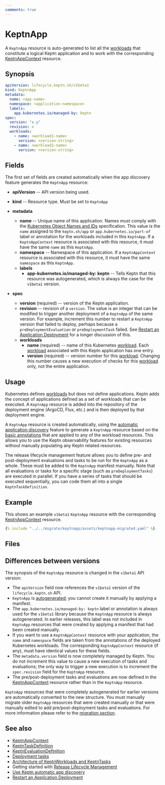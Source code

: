 ```yaml
---
comments: true
---
```


# KeptnApp

A `KeptnApp` resource is auto-generated to list all the
[workloads](https://kubernetes.io/docs/concepts/workloads/)
that constitute a logical Keptn application
and to work with the corresponding
[KeptnAppContext](appcontext.md) resource.

## Synopsis

```yaml
apiVersion: lifecycle.keptn.sh/v1beta1
kind: KeptnApp
metadata:
  name: <app-name>
  namespace: <application-namespace>
  labels:
    app.kubernetes.io/managed-by: keptn
spec:
  version: "x.y"
  revision: x
  workloads:
    - name: <workload1-name>
      version: <version-string>
    - name: <workload2-name>
      version: <version-string>
```

## Fields

The first set of fields are created automatically
when the app discovery feature generates the `KeptnApp` resource:

- **apiVersion** -- API version being used.
- **kind** -- Resource type.
  Must be set to `KeptnApp`

- **metadata**
    - **name** -- Unique name of this application.
      Names must comply with the
      [Kubernetes Object Names and IDs](https://kubernetes.io/docs/concepts/overview/working-with-objects/names/#dns-subdomain-names)
      specification.
      This value is the `name` assigned to the `keptn.sh/app` or `app.kubernetes.io/part-of`
      label or annotation for the workloads included in this `KeptnApp`.
      If a `KeptnAppContext` resource is associated with this resource, it must have the same `name` as this `KeptnApp`.
    - **namespace** -- Namespace of this application.
      If a `KeptnAppContext` resource is associated with this resource,
      it must have the same `namespace` as this `KeptnApp`.
    - **labels**
        - **app-kubernetes.io/managed-by: keptn** --
          Tells Keptn that this resource was autogenerated, which is always the case for the `v1beta1` version.
- **spec**
    - **version** (required) -- version of the Keptn application.
    - **revision** -- revision of a `version`.
      The value is an integer that can be modified to trigger another deployment of a `KeptnApp` of the same version.
      For example, increment this number to restart a `KeptnApp` version that failed to deploy, perhaps because a
      `preDeploymentEvaluation` or `preDeploymentTask` failed.
      See
      [Restart an Application Deployment](../../guides/restart-application-deployment.md)
      for a longer discussion of this.
    - **workloads**
        - **name** (required) -- name of this Kubernetes
          [workload](https://kubernetes.io/docs/concepts/workloads/).
          Each [workload](https://kubernetes.io/docs/concepts/workloads/)
          associated with this Keptn application has one entry.
        - **version** (required) -- version number for this
          [workload](https://kubernetes.io/docs/concepts/workloads/).
          Changing this number causes a new execution of checks for this
          [workload](https://kubernetes.io/docs/concepts/workloads/) only, not the entire application.

## Usage

Kubernetes defines [workloads](https://kubernetes.io/docs/concepts/workloads/) but does not define applications.
Keptn adds the concept of applications defined as a set of workloads that can be executed.
A `KeptnApp` resource is added into the repository of the deployment engine (ArgoCD, Flux, etc.)
and is then deployed by that deployment engine.

A `KeptnApp` resource is created automatically, using the
[automatic application discovery](../../guides/auto-app-discovery.md)
feature to generate a `KeptnApp` resource based on the
[basic annotations](../../guides/integrate.md#basic-annotations) that are applied to any of the workload resources.
This allows you to use the Keptn observability features for existing resources
without manually populating any Keptn related resources.

The release lifecycle management feature allows you to define pre- and post-deployment
evaluations and tasks to be run for the `KeptnApp` as a whole.
These must be added to the `KeptnApp` manifest manually.
Note that all evaluations or tasks for a specific stage (such as `preDeploymentTasks`) are executed in parallel.
If you have a series of tasks that should be executed sequentially,
you can code them all into a single `KeptnTaskDefinition`.

## Example

This shows an example `v1beta1` `KeptnApp` resource with the corresponding [KeptnAppContext](appcontext.md) resource.

```yaml
{% include "../../migrate/keptnapp/assets/keptnapp-migrated.yaml" %}
```

## Files

## Differences between versions

The synopsis of the `KeptnApp` resource is changed in the `v1beta1` API version:

- The `apiVersion` field now references the `v1beta1` version of the `lifecycle.keptn.sh` API.
- `KeptnApp` is [autogenerated](../../guides/auto-app-discovery.md);
  you cannot create it manually by applying a manifest.
- The `app.kubernetes.io/managed-by: keptn` label or annotation is always used for the `v1beta1` library
  because the `KeptnApp` resource is always autogenerated.
  In earlier releases, this label was not included in `KeptnApp` resources that were created by applying a manifest
  that had been created manually.
- If you want to use a `KeptnAppContext` resource with your application, the `name` and `namespace` fields
  are taken from the annotations of the deployed Kubernetes workloads.
  The corresponding `KeptnAppContext` resource (if any), must have identical values for these fields.
- The `metadata.version` field is now completely managed by Keptn.
  You do not increment this value to cause a new execution of tasks and evaluations;
  the only way to trigger a new execution is to increment the `spec.revision` field for the `KeptnApp` resource.
- The pre/post-deployment tasks and evaluations are now defined in the [KeptnAppContext](appcontext.md)
  resource rather than in the `KeptnApp` resource.

`KeptnApp` resources that were completely autogenerated
for earlier versions are automatically converted to the new structure.
You must manually migrate older `KeptnApp` resources that were created manually or that were manually edited
to add pre/post-deployment tasks and evaluations.
For more information please refer to the [migration section](../../migrate/keptnapp/index.md).

## See also

- [KeptnAppContext](appcontext.md)
- [KeptnTaskDefinition](taskdefinition.md)
- [KeptnEvaluationDefinition](evaluationdefinition.md)
- [Deployment tasks](../../guides/tasks.md)
- [Architecture of KeptnWorkloads and KeptnTasks](../../components/lifecycle-operator/keptn-apps.md)
- Getting started with
  [Release Lifecycle Management](../../getting-started/lifecycle-management.md)
- [Use Keptn automatic app discovery](../../guides/auto-app-discovery.md)
- [Restart an Application Deployment](../../guides/restart-application-deployment.md)
